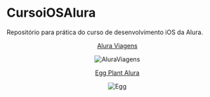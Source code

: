 # CursoiOSAlura
Repositório para prática do curso de desenvolvimento iOS da Alura.

<div align="center">

[Alura Viagens](https://github.com/michelldossantos/CursoiOSAlura/tree/main/AluraViagens)


![AluraViagens](https://user-images.githubusercontent.com/60993267/109375304-7f3e0600-789a-11eb-8f09-a13ee472cc37.gif)



</div>

<div align="center">


[Egg Plant Alura](https://github.com/michelldossantos/CursoiOSAlura/tree/main/eggplantAlura)


![Egg](https://user-images.githubusercontent.com/60993267/109375491-e7d9b280-789b-11eb-8951-185dc1dcab19.gif)


</div>
